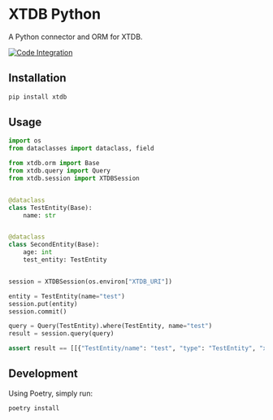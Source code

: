 # XTDB Python

A Python connector and ORM for XTDB.

[![Code Integration](https://github.com/Donnype/xtdb-py/actions/workflows/code-integration.yml/badge.svg)](https://github.com/Donnype/xtdb-py/actions/workflows/code-integration.yml)

## Installation

```bash
pip install xtdb
```

## Usage


```python
import os
from dataclasses import dataclass, field

from xtdb.orm import Base
from xtdb.query import Query
from xtdb.session import XTDBSession


@dataclass
class TestEntity(Base):
    name: str


@dataclass
class SecondEntity(Base):
    age: int
    test_entity: TestEntity


session = XTDBSession(os.environ["XTDB_URI"])

entity = TestEntity(name="test")
session.put(entity)
session.commit()

query = Query(TestEntity).where(TestEntity, name="test")
result = session.query(query)

assert result == [[{"TestEntity/name": "test", "type": "TestEntity", "xt/id": entity._pk}]]
```

## Development

Using Poetry, simply run:

```bash
poetry install
```
